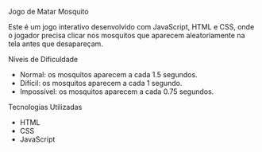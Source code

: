 Jogo de Matar Mosquito

Este é um jogo interativo desenvolvido com JavaScript, HTML e CSS, onde o jogador precisa clicar nos mosquitos que aparecem aleatoriamente na tela antes que desapareçam.

Níveis de Dificuldade

- Normal: os mosquitos aparecem a cada 1.5 segundos.
- Difícil: os mosquitos aparecem a cada 1 segundo.
- Impossível: os mosquitos aparecem a cada 0.75 segundos.

 Tecnologias Utilizadas
 
- HTML
- CSS
- JavaScript
